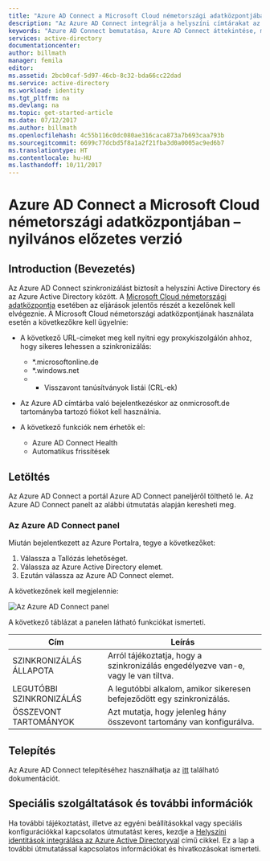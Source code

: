 ```yaml
---
title: "Azure AD Connect a Microsoft Cloud németországi adatközpontjában"
description: "Az Azure AD Connect integrálja a helyszíni címtárakat az Azure Active Directoryval. Így közös identitást biztosíthat az Azure AD-vel integrált Office 365-, Azure- és SaaS-alkalmazásokhoz."
keywords: "Azure AD Connect bemutatása, Azure AD Connect áttekintése, mi az Azure AD Connect, active directory telepítése, Németország, Fekete-erdő"
services: active-directory
documentationcenter: 
author: billmath
manager: femila
editor: 
ms.assetid: 2bcb0caf-5d97-46cb-8c32-bda66cc22dad
ms.service: active-directory
ms.workload: identity
ms.tgt_pltfrm: na
ms.devlang: na
ms.topic: get-started-article
ms.date: 07/12/2017
ms.author: billmath
ms.openlocfilehash: 4c55b116c0dc080ae316caca873a7b693caa793b
ms.sourcegitcommit: 6699c77dcbd5f8a1a2f21fba3d0a0005ac9ed6b7
ms.translationtype: HT
ms.contentlocale: hu-HU
ms.lasthandoff: 10/11/2017
---
```

# <a name="azure-ad-connect-in-microsoft-cloud-germany---public-preview"></a>Azure AD Connect a Microsoft Cloud németországi adatközpontjában – nyilvános előzetes verzió
## <a name="introduction"></a>Introduction (Bevezetés)
Az Azure AD Connect szinkronizálást biztosít a helyszíni Active Directory és az Azure Active Directory között.
A [Microsoft Cloud németországi adatközpontja](https://www.microsoft.com/de-de/cloud/deutschland/default.aspx) esetében az eljárások jelentős részét a kezelőnek kell elvégeznie. A Microsoft Cloud németországi adatközpontjának használata esetén a következőkre kell ügyelnie:

* A következő URL-címeket meg kell nyitni egy proxykiszolgálón ahhoz, hogy sikeres lehessen a szinkronizálás:
  
  * *.microsoftonline.de
  * *.windows.net
  * * Visszavont tanúsítványok listái (CRL-ek)
* Az Azure AD címtárba való bejelentkezéskor az onmicrosoft.de tartományba tartozó fiókot kell használnia.
* A következő funkciók nem érhetők el:
  * Azure AD Connect Health
  * Automatikus frissítések
 
## <a name="download"></a>Letöltés
Az Azure AD Connect a portál Azure AD Connect paneljéről tölthető le.  Az Azure AD Connect panelt az alábbi útmutatás alapján keresheti meg.

### <a name="the-azure-ad-connect-blade"></a>Az Azure AD Connect panel
Miután bejelentkezett az Azure Portalra, tegye a következőket:

1. Válassza a Tallózás lehetőséget.
2. Válassza az Azure Active Directory elemet.
3. Ezután válassza az Azure AD Connect elemet.

A következőnek kell megjelennie:

![Az Azure AD Connect panel](media/active-directory-aadconnect-germany/germany1.png)

A következő táblázat a panelen látható funkciókat ismerteti.

| Cím | Leírás |
| --- | --- |
| SZINKRONIZÁLÁS ÁLLAPOTA |Arról tájékoztatja, hogy a szinkronizálás engedélyezve van-e, vagy le van tiltva. |
| LEGUTÓBBI SZINKRONIZÁLÁS |A legutóbbi alkalom, amikor sikeresen befejeződött egy szinkronizálás. |
| ÖSSZEVONT TARTOMÁNYOK |Azt mutatja, hogy jelenleg hány összevont tartomány van konfigurálva. |

## <a name="installation"></a>Telepítés
Az Azure AD Connect telepítéséhez használhatja az [itt](active-directory-aadconnect.md#install-azure-ad-connect) található dokumentációt.

## <a name="advanced-features-and-additional-information"></a>Speciális szolgáltatások és további információk
Ha további tájékoztatást, illetve az egyéni beállításokkal vagy speciális konfigurációkkal kapcsolatos útmutatást keres, kezdje a [Helyszíni identitások integrálása az Azure Active Directoryval](active-directory-aadconnect.md) című cikkel.  Ez a lap a további útmutatással kapcsolatos információkat és hivatkozásokat ismerteti.

